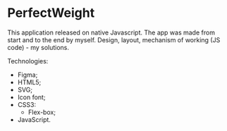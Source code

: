 # PerfectWeight
This application released on native Javascript. The app was made from start and to the end by myself. Design, layout, mechanism of working (JS code) - my solutions.

Technologies: 
- Figma;
- HTML5;
- SVG;
- Icon font;
- CSS3:
  - Flex-box;
- JavaScript.
